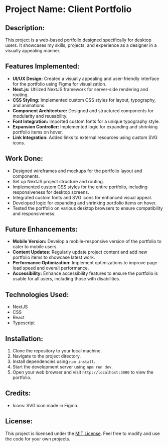 # Project Name: Client Portfolio

## Description:
This project is a web-based portfolio designed specifically for desktop users. It showcases my skills, projects, and experience as a designer in a visually appealing manner.

## Features Implemented:
- **UI/UX Design:** Created a visually appealing and user-friendly interface for the portfolio using Figma for visualization.
- **Next.js:** Utilized NextJS framework for server-side rendering and routing.
- **CSS Styling:** Implemented custom CSS styles for layout, typography, and animations.
- **Component Architecture:** Designed and structured components for modularity and reusability.
- **Font Integration:** Imported custom fonts for a unique typography style.
- **Expansion Controller:** Implemented logic for expanding and shrinking portfolio items on hover.
- **Link Integration:** Added links to external resources using custom SVG icons.

## Work Done:
- Designed wireframes and mockups for the portfolio layout and components.
- Set up NextJS project structure and routing.
- Implemented custom CSS styles for the entire portfolio, including responsiveness for desktop screens.
- Integrated custom fonts and SVG icons for enhanced visual appeal.
- Developed logic for expanding and shrinking portfolio items on hover.
- Tested the portfolio on various desktop browsers to ensure compatibility and responsiveness.

## Future Enhancements:
- **Mobile Version:** Develop a mobile-responsive version of the portfolio to cater to mobile users.
- **Content Updates:** Regularly update project content and add new portfolio items to showcase latest work.
- **Performance Optimization:** Implement optimizations to improve page load speed and overall performance.
- **Accessibility:** Enhance accessibility features to ensure the portfolio is usable for all users, including those with disabilities.

## Technologies Used:
- NextJS
- CSS
- React
- Typescript

## Installation:
1. Clone the repository to your local machine.
2. Navigate to the project directory.
3. Install dependencies using `npm install`.
4. Start the development server using `npm run dev`.
5. Open your web browser and visit `http://localhost:3000` to view the portfolio.

## Credits:
- Icons: SVG icon made in Figma.

## License:
This project is licensed under the [MIT License](LICENSE). Feel free to modify and use the code for your own projects.